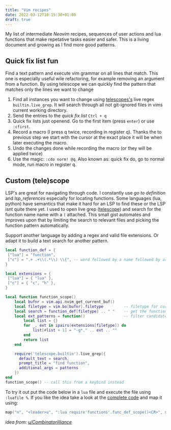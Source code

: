 ```yaml
---
title: "Vim recipes"
date: 2022-03-12T10:15:30+01:00
draft: true
---
```


My list of intermediate _Neovim_ recipes, sequences of user actions and lua functions that make repetative tasks easier and safer. This is a living document and growing as I find more good patterns.


## Quick fix list fun
Find a text pattern and execute vim grammar on all lines that match. This one is especially useful wile refactoring, for example removing an argument from a function. By using telescope we can quickly find the pattern that matches only the lines we want to change

1. Find all instances you want to change using [telescopes's](https://github.com/nvim-telescope/telescope.nvim) live regex `builtin.live_grep`. It will search through all not git-ignored files in vims current working directory.
2. Send the entries to the _quick fix list_ `Ctrl + q`
3. Quick fix lists just openend. Go to the first item (press `enter`) or use `:cfirst`. 
4. Record a macro (I press q twice, recording in register q). Thanks the to previous step we start with the cursor at the exact place it will be when later executing the macro.
5. Undo the changes done while recording the macro (or they will be applied twice)
5. Use the magic: `:cdo norm! @q`. Also known as: quick fix do, go to normal mode, run macro in register q.

## Custom (tele)scope
LSP's are great for navigating through code. I constantly use _go to definition_ and _lsp_references_ especially for locating functions. Some languages (lua, python) have semantics that make it hard for an LSP to find these or the LSP isnt quite there yet. I used to open live grep ([telescope](https://github.com/nvim-telescope/telescope.nvim)) and search for the function name name with a `(` attached. This small gist automates and improves upon that by limiting the search to relevant files and picking the function pattern automatically.

Support another language by adding a regex and valid file extensions. Or adapt it to build a text search for another pattern.

```lua
local function_def = {
 ["lua"] = "function",
 ["c"] = ".+ .+\\(.*\\) \\{", -- word followed by a name followed by arguments
}

local extensions = {
 ["lua"] = { "lua" },
 ["c"] = { "c", "h" },
}

local function function_scope()
    local bufnr = vim.api.nvim_get_current_buf()
    local filetype = vim.bo[bufnr].filetype         -- filetype for current buffer
    local search = function_def[filetype] .. " "    -- get the function pattern for this filetype
    local ext_patterns = function()                 -- filter candidate files by extension
        local list = {}
        for _, ext in ipairs(extensions[filetype]) do  
            list[#list + 1] = "-g*." .. ext .. ""
        end
		return list
    end

    require('telescope.builtin').live_grep({
	  default_text = search,
	  prompt_title = "find function",
	  additional_args = patterns
    })
end
function_scope() -- call this from a keybind instead
```

To try it out put the code below in a `lua` file and execute the file using `:luafile %`. If you like the idea take a look at the [complete code](https://github.com/dvdsk/new-linux-setup/blob/master/vim/lua/functions.lua) and map it using: 
```lua
map("n", "<leader>u", ":lua require'functions'.func_def_scope()<CR>", silent)
```

_idea from: [u/Combinatorilliance](https://www.reddit.com/r/neovim/comments/st1kxs/some_telescope_tips/)_
